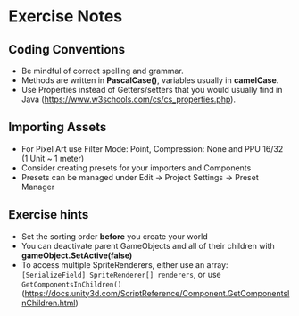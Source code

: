 # Exercise Notes
## Coding Conventions
- Be mindful of correct spelling and grammar.
- Methods are written in **PascalCase()**, variables usually in **camelCase**.
- Use Properties instead of Getters/setters that you would usually find in Java (https://www.w3schools.com/cs/cs_properties.php).

## Importing Assets
- For Pixel Art use Filter Mode: Point, Compression: None and PPU 16/32 (1 Unit ~ 1 meter)
- Consider creating presets for your importers and Components
- Presets can be managed under Edit -> Project Settings -> Preset Manager

## Exercise hints
- Set the sorting order **before** you create your world
- You can deactivate parent GameObjects and all of their children with **gameObject.SetActive(false)**
- To access multiple SpriteRenderers, either use an array: `[SerializeField] SpriteRenderer[] renderers`, or use `GetComponentsInChildren()` (https://docs.unity3d.com/ScriptReference/Component.GetComponentsInChildren.html)
